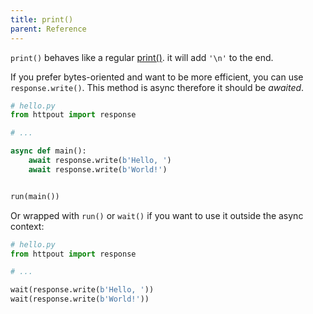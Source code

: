 ```yaml
---
title: print()
parent: Reference
---
```


`print()` behaves like a regular [print()](https://docs.python.org/3/library/functions.html#print). it will add `'\n'` to the end.

If you prefer bytes-oriented and want to be more efficient, you can use `response.write()`. This method is async therefore it should be *awaited*.
```python
# hello.py
from httpout import response

# ...

async def main():
    await response.write(b'Hello, ')
    await response.write(b'World!')


run(main())
```

Or wrapped with `run()` or `wait()` if you want to use it outside the async context:
```python
# hello.py
from httpout import response

# ...

wait(response.write(b'Hello, '))
wait(response.write(b'World!'))
```
